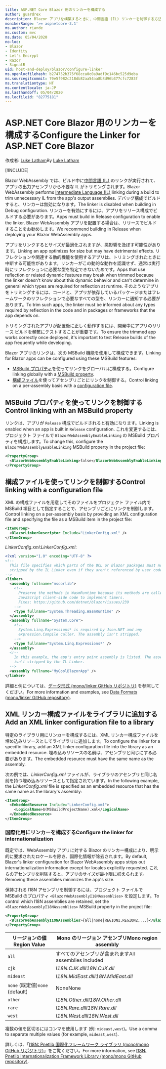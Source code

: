 ```yaml
---
title: ASP.NET Core Blazor 用のリンカーを構成する
author: guardrex
description: Blazor アプリを構築するときに、中間言語 (IL) リンカーを制御する方法について説明します。
monikerRange: '>= aspnetcore-3.1'
ms.author: riande
ms.custom: mvc
ms.date: 05/04/2020
no-loc:
- Blazor
- Identity
- Let's Encrypt
- Razor
- SignalR
uid: host-and-deploy/blazor/configure-linker
ms.openlocfilehash: b274752b375f68cca0c0a9adf9c146bc525d9eba
ms.sourcegitcommit: 70e5f982c218db82aa54aa8b8d96b377cfc7283f
ms.translationtype: HT
ms.contentlocale: ja-JP
ms.lasthandoff: 05/04/2020
ms.locfileid: "82775181"
---
```

# <a name="configure-the-linker-for-aspnet-core-blazor"></a><span data-ttu-id="bde8f-103">ASP.NET Core Blazor 用のリンカーを構成する</span><span class="sxs-lookup"><span data-stu-id="bde8f-103">Configure the Linker for ASP.NET Core Blazor</span></span>

<span data-ttu-id="bde8f-104">作成者: [Luke Latham](https://github.com/guardrex)</span><span class="sxs-lookup"><span data-stu-id="bde8f-104">By [Luke Latham](https://github.com/guardrex)</span></span>

[!INCLUDE[](~/includes/blazorwasm-preview-notice.md)]

<span data-ttu-id="bde8f-105">Blazor WebAssembly では、ビルド中に[中間言語 (IL)](/dotnet/standard/managed-code#intermediate-language--execution) のリンクが実行されて、アプリの出力アセンブリから不要な IL がトリミングされます。</span><span class="sxs-lookup"><span data-stu-id="bde8f-105">Blazor WebAssembly performs [Intermediate Language (IL)](/dotnet/standard/managed-code#intermediate-language--execution) linking during a build to trim unnecessary IL from the app's output assemblies.</span></span> <span data-ttu-id="bde8f-106">デバッグ構成でビルドすると、リンカーは無効になります。</span><span class="sxs-lookup"><span data-stu-id="bde8f-106">The linker is disabled when building in Debug configuration.</span></span> <span data-ttu-id="bde8f-107">リンカーを有効にするには、アプリをリリース構成でビルドする必要があります。</span><span class="sxs-lookup"><span data-stu-id="bde8f-107">Apps must build in Release configuration to enable the linker.</span></span> <span data-ttu-id="bde8f-108">Blazor WebAssembly アプリを配置する場合は、リリースでビルドすることをお勧めします。</span><span class="sxs-lookup"><span data-stu-id="bde8f-108">We recommend building in Release when deploying your Blazor WebAssembly apps.</span></span> 

<span data-ttu-id="bde8f-109">アプリをリンクするとサイズが最適化されますが、悪影響を及ぼす可能性があります。</span><span class="sxs-lookup"><span data-stu-id="bde8f-109">Linking an app optimizes for size but may have detrimental effects.</span></span> <span data-ttu-id="bde8f-110">リフレクションや関連する動的機能を使用するアプリは、トリミングされたときに中断する可能性があります。リンカーがこの動的な動作を認識せず、通常は実行時にリフレクションに必要な型を特定できないためです。</span><span class="sxs-lookup"><span data-stu-id="bde8f-110">Apps that use reflection or related dynamic features may break when trimmed because the linker doesn't know about this dynamic behavior and can't determine in general which types are required for reflection at runtime.</span></span> <span data-ttu-id="bde8f-111">そのようなアプリをトリミングするには、コードと、アプリが依存しているパッケージまたはフレームワークのリフレクションで必要なすべての型を、リンカーに通知する必要があります。</span><span class="sxs-lookup"><span data-stu-id="bde8f-111">To trim such apps, the linker must be informed about any types required by reflection in the code and in packages or frameworks that the app depends on.</span></span> 

<span data-ttu-id="bde8f-112">トリミングされたアプリが配置後に正しく動作するには、開発中にアプリのリリース ビルドを頻繁にテストすることが重要です。</span><span class="sxs-lookup"><span data-stu-id="bde8f-112">To ensure the trimmed app works correctly once deployed, it's important to test Release builds of the app frequently while developing.</span></span>

<span data-ttu-id="bde8f-113">Blazor アプリのリンクは、次の MSBuild 機能を使用して構成できます。</span><span class="sxs-lookup"><span data-stu-id="bde8f-113">Linking for Blazor apps can be configured using these MSBuild features:</span></span>

* <span data-ttu-id="bde8f-114">[MSBuild プロパティ](#control-linking-with-an-msbuild-property)を使ってリンクをグローバルに構成する。</span><span class="sxs-lookup"><span data-stu-id="bde8f-114">Configure linking globally with a [MSBuild property](#control-linking-with-an-msbuild-property).</span></span>
* <span data-ttu-id="bde8f-115">[構成ファイル](#control-linking-with-a-configuration-file)を使ってアセンブリごとにリンクを制御する。</span><span class="sxs-lookup"><span data-stu-id="bde8f-115">Control linking on a per-assembly basis with a [configuration file](#control-linking-with-a-configuration-file).</span></span>

## <a name="control-linking-with-an-msbuild-property"></a><span data-ttu-id="bde8f-116">MSBuild プロパティを使ってリンクを制御する</span><span class="sxs-lookup"><span data-stu-id="bde8f-116">Control linking with an MSBuild property</span></span>

<span data-ttu-id="bde8f-117">リンクは、アプリが `Release` 構成でビルドされると有効になります。</span><span class="sxs-lookup"><span data-stu-id="bde8f-117">Linking is enabled when an app is built in `Release` configuration.</span></span> <span data-ttu-id="bde8f-118">これを変更するには、プロジェクト ファイルで `BlazorWebAssemblyEnableLinking` の MSBuild プロパティを構成します。</span><span class="sxs-lookup"><span data-stu-id="bde8f-118">To change this, configure the `BlazorWebAssemblyEnableLinking` MSBuild property in the project file:</span></span>

```xml
<PropertyGroup>
  <BlazorWebAssemblyEnableLinking>false</BlazorWebAssemblyEnableLinking>
</PropertyGroup>
```

## <a name="control-linking-with-a-configuration-file"></a><span data-ttu-id="bde8f-119">構成ファイルを使ってリンクを制御する</span><span class="sxs-lookup"><span data-stu-id="bde8f-119">Control linking with a configuration file</span></span>

<span data-ttu-id="bde8f-120">XML の構成ファイルを用意してそのファイルをプロジェクト ファイル内で MSBuild 項目として指定することで、アセンブリごとにリンクを制御します。</span><span class="sxs-lookup"><span data-stu-id="bde8f-120">Control linking on a per-assembly basis by providing an XML configuration file and specifying the file as a MSBuild item in the project file:</span></span>

```xml
<ItemGroup>
  <BlazorLinkerDescriptor Include="LinkerConfig.xml" />
</ItemGroup>
```

<span data-ttu-id="bde8f-121">*LinkerConfig.xml*:</span><span class="sxs-lookup"><span data-stu-id="bde8f-121">*LinkerConfig.xml*:</span></span>

```xml
<?xml version="1.0" encoding="UTF-8" ?>
<!--
  This file specifies which parts of the BCL or Blazor packages must not be
  stripped by the IL Linker even if they aren't referenced by user code.
-->
<linker>
  <assembly fullname="mscorlib">
    <!--
      Preserve the methods in WasmRuntime because its methods are called by 
      JavaScript client-side code to implement timers.
      Fixes: https://github.com/dotnet/blazor/issues/239
    -->
    <type fullname="System.Threading.WasmRuntime" />
  </assembly>
  <assembly fullname="System.Core">
    <!--
      System.Linq.Expressions* is required by Json.NET and any 
      expression.Compile caller. The assembly isn't stripped.
    -->
    <type fullname="System.Linq.Expressions*" />
  </assembly>
  <!--
    In this example, the app's entry point assembly is listed. The assembly
    isn't stripped by the IL Linker.
  -->
  <assembly fullname="MyCoolBlazorApp" />
</linker>
```

<span data-ttu-id="bde8f-122">詳細と例については、[データ形式 (mono/linker GitHub リポジトリ)](https://github.com/mono/linker/blob/master/docs/data-formats.md) を参照してください。</span><span class="sxs-lookup"><span data-stu-id="bde8f-122">For more information and examples, see [Data Formats (mono/linker GitHub repository)](https://github.com/mono/linker/blob/master/docs/data-formats.md).</span></span>

## <a name="add-an-xml-linker-configuration-file-to-a-library"></a><span data-ttu-id="bde8f-123">XML リンカー構成ファイルをライブラリに追加する</span><span class="sxs-lookup"><span data-stu-id="bde8f-123">Add an XML linker configuration file to a library</span></span>

<span data-ttu-id="bde8f-124">特定のライブラリ用にリンカーを構成するには、XML リンカー構成ファイルを埋め込みリソースとしてライブラリに追加します。</span><span class="sxs-lookup"><span data-stu-id="bde8f-124">To configure the linker for a specific library, add an XML linker configuration file into the library as an embedded resource.</span></span> <span data-ttu-id="bde8f-125">埋め込みリソースの名前は、アセンブリと同じにする必要があります。</span><span class="sxs-lookup"><span data-stu-id="bde8f-125">The embedded resource must have the same name as the assembly.</span></span>

<span data-ttu-id="bde8f-126">次の例では、*LinkerConfig.xml* ファイルが、ライブラリのアセンブリと同じ名前を持つ埋め込みリソースとして指定されています。</span><span class="sxs-lookup"><span data-stu-id="bde8f-126">In the following example, the *LinkerConfig.xml* file is specified as an embedded resource that has the same name as the library's assembly:</span></span>

```xml
<ItemGroup>
  <EmbeddedResource Include="LinkerConfig.xml">
    <LogicalName>$(MSBuildProjectName).xml</LogicalName>
  </EmbeddedResource>
</ItemGroup>
```

### <a name="configure-the-linker-for-internationalization"></a><span data-ttu-id="bde8f-127">国際化用にリンカーを構成する</span><span class="sxs-lookup"><span data-stu-id="bde8f-127">Configure the linker for internationalization</span></span>

<span data-ttu-id="bde8f-128">既定では、WebAssembly アプリに対する Blazor のリンカー構成により、明示的に要求されたロケールを除き、国際化情報が除去されます。</span><span class="sxs-lookup"><span data-stu-id="bde8f-128">By default, Blazor's linker configuration for Blazor WebAssembly apps strips out internationalization information except for locales explicitly requested.</span></span> <span data-ttu-id="bde8f-129">これらのアセンブリを削除すると、アプリのサイズが最小限に抑えられます。</span><span class="sxs-lookup"><span data-stu-id="bde8f-129">Removing these assemblies minimizes the app's size.</span></span>

<span data-ttu-id="bde8f-130">保持される I18N アセンブリを制御するには、プロジェクト ファイルで MSBuild のプロパティ `<BlazorWebAssemblyI18NAssemblies>` を設定します。</span><span class="sxs-lookup"><span data-stu-id="bde8f-130">To control which I18N assemblies are retained, set the `<BlazorWebAssemblyI18NAssemblies>` MSBuild property in the project file:</span></span>

```xml
<PropertyGroup>
  <BlazorWebAssemblyI18NAssemblies>{all|none|REGION1,REGION2,...}</BlazorWebAssemblyI18NAssemblies>
</PropertyGroup>
```

| <span data-ttu-id="bde8f-131">リージョンの値</span><span class="sxs-lookup"><span data-stu-id="bde8f-131">Region Value</span></span>     | <span data-ttu-id="bde8f-132">Mono のリージョン アセンブリ</span><span class="sxs-lookup"><span data-stu-id="bde8f-132">Mono region assembly</span></span>    |
| ---------------- | ----------------------- |
| `all`            | <span data-ttu-id="bde8f-133">すべてのアセンブリが含まれます</span><span class="sxs-lookup"><span data-stu-id="bde8f-133">All assemblies included</span></span> |
| `cjk`            | <span data-ttu-id="bde8f-134">*I18N.CJK.dll*</span><span class="sxs-lookup"><span data-stu-id="bde8f-134">*I18N.CJK.dll*</span></span>          |
| `mideast`        | <span data-ttu-id="bde8f-135">*I18N.MidEast.dll*</span><span class="sxs-lookup"><span data-stu-id="bde8f-135">*I18N.MidEast.dll*</span></span>      |
| <span data-ttu-id="bde8f-136">`none` (既定値)</span><span class="sxs-lookup"><span data-stu-id="bde8f-136">`none` (default)</span></span> | <span data-ttu-id="bde8f-137">None</span><span class="sxs-lookup"><span data-stu-id="bde8f-137">None</span></span>                    |
| `other`          | <span data-ttu-id="bde8f-138">*I18N.Other.dll*</span><span class="sxs-lookup"><span data-stu-id="bde8f-138">*I18N.Other.dll*</span></span>        |
| `rare`           | <span data-ttu-id="bde8f-139">*I18N.Rare.dll*</span><span class="sxs-lookup"><span data-stu-id="bde8f-139">*I18N.Rare.dll*</span></span>         |
| `west`           | <span data-ttu-id="bde8f-140">*I18N.West.dll*</span><span class="sxs-lookup"><span data-stu-id="bde8f-140">*I18N.West.dll*</span></span>         |

<span data-ttu-id="bde8f-141">複数の値を区切るにはコンマを使用します (例: `mideast,west`)。</span><span class="sxs-lookup"><span data-stu-id="bde8f-141">Use a comma to separate multiple values (for example, `mideast,west`).</span></span>

<span data-ttu-id="bde8f-142">詳しくは、「[I18N: Pnetlib 国際化フレームワーク ライブラリ (mono/mono GitHub リポジトリ)](https://github.com/mono/mono/tree/master/mcs/class/I18N)」をご覧ください。</span><span class="sxs-lookup"><span data-stu-id="bde8f-142">For more information, see [I18N: Pnetlib Internationalization Framework Library (mono/mono GitHub repository)](https://github.com/mono/mono/tree/master/mcs/class/I18N).</span></span>
